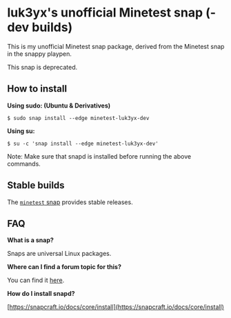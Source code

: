 # luk3yx's unofficial Minetest snap (-dev builds)

This is my unofficial Minetest snap package, derived from the Minetest snap in the snappy playpen.

This snap is deprecated.

## How to install

**Using sudo: (Ubuntu & Derivatives)**
~~~
$ sudo snap install --edge minetest-luk3yx-dev
~~~

**Using su:**
~~~
$ su -c 'snap install --edge minetest-luk3yx-dev'
~~~


Note: Make sure that snapd is installed before running the above commands.

## Stable builds

The [`minetest` snap](https://snapcraft.io/minetest) provides stable releases.

## FAQ

**What is a snap?**

Snaps are universal Linux packages.

**Where can I find a forum topic for this?**

You can find it [here](https://forum.minetest.net/viewtopic.php?f=42&t=16088).

**How do I install snapd?**

[https://snapcraft.io/docs/core/install](https://snapcraft.io/docs/core/install)
